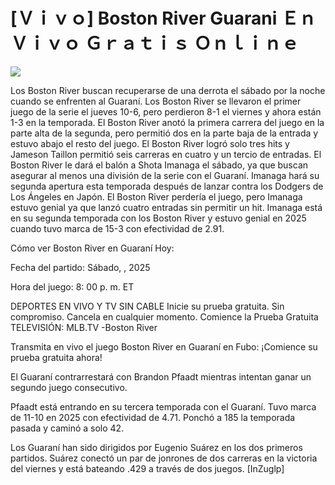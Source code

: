 # [Ｖｉｖｏ] Boston River Guarani Ｅｎ Ｖｉｖｏ Ｇｒａｔｉｓ Ｏｎｌｉｎｅ  
  
  
[![](https://i.imgur.com/qSNzIqt.png)](https://movie.rssnews.media/gruFpJi.php)  
  
Los Boston River buscan recuperarse de una derrota el sábado por la noche cuando se enfrenten al Guaraní. Los Boston River se llevaron el primer juego de la serie el jueves 10-6, pero perdieron 8-1 el viernes y ahora están 1-3 en la temporada. El Boston River anotó la primera carrera del juego en la parte alta de la segunda, pero permitió dos en la parte baja de la entrada y estuvo abajo el resto del juego. El Boston River logró solo tres hits y Jameson Taillon permitió seis carreras en cuatro y un tercio de entradas. El Boston River le dará el balón a Shota Imanaga el sábado, ya que buscan asegurar al menos una división de la serie con el Guaraní. Imanaga hará su segunda apertura esta temporada después de lanzar contra los Dodgers de Los Ángeles en Japón. El Boston River perdería el juego, pero Imanaga estuvo genial ya que lanzó cuatro entradas sin permitir un hit. Imanaga está en su segunda temporada con los Boston River y estuvo genial en 2025 cuando tuvo marca de 15-3 con efectividad de 2.91.

Cómo ver Boston River en Guaraní Hoy:

Fecha del partido: Sábado, , 2025

Hora del juego: 8: 00 p. m. ET

DEPORTES EN VIVO Y TV SIN CABLE
Inicie su prueba gratuita. Sin compromiso. Cancela en cualquier momento.
Comience la Prueba Gratuita
TELEVISIÓN: MLB.TV -Boston River

Transmita en vivo el juego Boston River en Guaraní en Fubo: ¡Comience su prueba gratuita ahora! 

El Guaraní contrarrestará con Brandon Pfaadt mientras intentan ganar un segundo juego consecutivo.

Pfaadt está entrando en su tercera temporada con el Guaraní. Tuvo marca de 11-10 en 2025 con efectividad de 4.71. Ponchó a 185 la temporada pasada y caminó a solo 42.

Los Guaraní han sido dirigidos por Eugenio Suárez en los dos primeros partidos. Suárez conectó un par de jonrones de dos carreras en la victoria del viernes y está bateando .429 a través de dos juegos. [InZuglp]